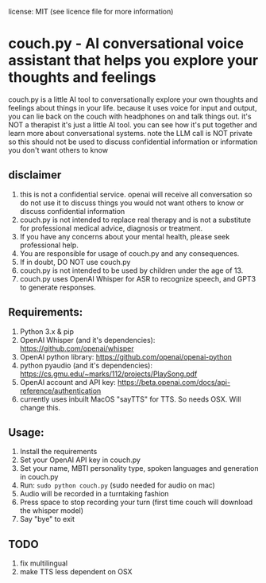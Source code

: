 license: MIT  (see licence file for more information)

# couch.py - AI conversational voice assistant that helps you explore your thoughts and feelings
couch.py is a little AI tool to conversationally explore your own thoughts and feelings about things in your life. because it uses voice for input and output, you can lie back on the couch with headphones on and talk things out. it's NOT a therapist it's just a little AI tool. you can see how it's put together and learn more about conversational systems. note the LLM call is NOT private so this should not be used to discuss confidential information or information you don't want others to know

## disclaimer
1. this is not a confidential service. openai will receive all conversation so do not use it to discuss things you would not want others to know or discuss confidential information
2. couch.py is not intended to replace real therapy and is not a substitute for professional medical advice, diagnosis or treatment.
3. If you have any concerns about your mental health, please seek professional help.
4. You are responsible for usage of couch.py and any consequences.
5. If in doubt, DO NOT use couch.py
6. couch.py is not intended to be used by children under the age of 13.
7. couch.py uses OpenAI Whisper for ASR to recognize speech, and GPT3 to generate responses.

## Requirements:
1. Python 3.x & pip
2. OpenAI Whisper (and it's dependencies): https://github.com/openai/whisper
3. OpenAI python library: https://github.com/openai/openai-python
4. python pyaudio (and it's dependencies): https://cs.gmu.edu/~marks/112/projects/PlaySong.pdf
5. OpenAI account and API key: https://beta.openai.com/docs/api-reference/authentication
6. currently uses inbuilt MacOS "sayTTS" for TTS. So needs OSX. Will change this.

## Usage:
1. Install the requirements
2. Set your OpenAI API key in couch.py
3. Set your name, MBTI personality type, spoken languages and generation in couch.py
4. Run: `sudo python couch.py` (sudo needed for audio on mac)
5. Audio will be recorded in a turntaking fashion 
6. Press space to stop recording your turn (first time couch will download the whisper model)
7. Say "bye" to exit

## TODO
1. fix multilingual 
2. make TTS less dependent on OSX

